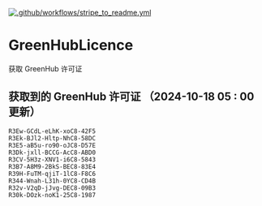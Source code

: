[![.github/workflows/stripe_to_readme.yml](https://github.com/zjx-kimi/GreenHubLicence/actions/workflows/stripe_to_readme.yml/badge.svg)](https://github.com/zjx-kimi/GreenHubLicence/actions/workflows/stripe_to_readme.yml)
# GreenHubLicence
获取 GreenHub 许可证
## 获取到的 GreenHub 许可证 （2024-10-18 05 : 00 更新）
```
R3Ew-GCdL-eLhK-xoC8-42F5
R3Ek-BJl2-Hltp-NhC8-58DC
R3E5-aB5u-ro90-oJC8-D57E
R3Dk-jxll-BCCG-AcC8-ABD0
R3CV-5H3z-XNV1-i6C8-5843
R3B7-A8M9-2BkS-BEC8-83E4
R39H-FuTM-qjiT-1lC8-F8C6
R344-Wnah-L31h-0YC8-CD4B
R32v-V2qD-jJvg-DEC8-09B3
R30k-DOzk-noK1-25C8-1987
```
